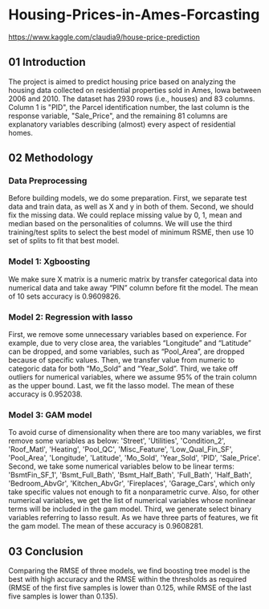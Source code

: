 # Housing-Prices-in-Ames-Forcasting
https://www.kaggle.com/claudia9/house-price-prediction
## 01 Introduction
The project is aimed to predict housing price based on analyzing the housing data collected on residential properties sold
in Ames, Iowa between 2006 and 2010. The dataset has 2930 rows (i.e., houses) and 83 columns. Column 1 is "PID", the Parcel
identification number, the last column is the response variable, "Sale_Price", and the remaining 81 columns are explanatory
variables describing (almost) every aspect of residential homes.

## 02 Methodology
### Data Preprocessing
Before building models, we do some preparation. First, we separate test data and train data, as well as X and y in both of 
them. Second, we should fix the missing data. We could replace missing value by 0, 1, mean and median based on the
personalities of columns. We will use the third training/test splits to select the best model of minimum RSME, then use 10
set of splits to fit that best model.

### Model 1: Xgboosting
We make sure X matrix is a numeric matrix by transfer categorical data into numerical data and take away “PIN” column before
fit the model. The mean of 10 sets accuracy is 0.9609826.

### Model 2: Regression with lasso
First, we remove some unnecessary variables based on experience. For example, due to very close area, the variables “Longitude”
and “Latitude” can be dropped, and some variables, such as “Pool_Area”, are dropped because of specific values. Then, we 
transfer value from numeric to categoric data for both “Mo_Sold” and “Year_Sold”. Third, we take off outliers for numerical 
variables, where we assume 95% of the train column as the upper bound. Last, we fit the lasso model. The mean of these accuracy 
is 0.952038.

### Model 3: GAM model
To avoid curse of dimensionality when there are too many variables, we first remove some variables as below: 'Street', 
'Utilities', 'Condition_2', 'Roof_Matl', 'Heating', 'Pool_QC', 'Misc_Feature', 'Low_Qual_Fin_SF', 'Pool_Area', 'Longitude',
'Latitude', 'Mo_Sold', 'Year_Sold', 'PID', 'Sale_Price'. Second, we take some numerical variables below to be linear terms: 
'BsmtFin_SF_1', 'Bsmt_Full_Bath', 'Bsmt_Half_Bath', 'Full_Bath', 'Half_Bath', 'Bedroom_AbvGr', 'Kitchen_AbvGr', 'Fireplaces',
'Garage_Cars', which only take specific values not enough to fit a nonparametric curve. Also, for other numerical variables, 
we get the list of numerical variables whose nonlinear terms will be included in the gam model. Third, we generate select 
binary variables referring to lasso result. As we have three parts of features, we fit the gam model. The mean of these 
accuracy is 0.9608281.

## 03 Conclusion
Comparing the RMSE of three models, we find boosting tree model is the best with high accuracy and the RMSE within the 
thresholds as required (RMSE of the first five samples is lower than 0.125, while RMSE of the last five samples is lower 
than 0.135).


